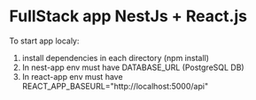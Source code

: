 # FullStack app NestJs + React.js

To start app localy: 
1. install dependencies in each directory (npm install)
2. In nest-app env must have DATABASE_URL (PostgreSQL DB)
3. In react-app env must have REACT_APP_BASEURL="http://localhost:5000/api"
